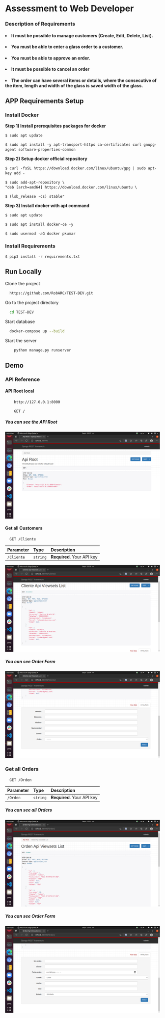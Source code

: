 # Assessment to Web Developer

### Description of Requirements

#### <li>It must be possible to manage customers (Create, Edit, Delete, List).</li>
#### <li>You must be able to enter a glass order to a customer.</li>
#### <li>You must be able to approve an order.</li>
#### <li>It must be possible to cancel an order</li>
#### <li>The order can have several items or details, where the consecutive of the item, length and width of the glass is saved width of the glass.</li>


## APP Requirements Setup

### Install Docker

<b>Step 1) Install prerequisites packages for docker</b>
```
$ sudo apt update
```
```
$ sudo apt install -y apt-transport-https ca-certificates curl gnupg-agent software-properties-common
```
<b>Step 2) Setup docker official repository</b>
```
$ curl -fsSL https://download.docker.com/linux/ubuntu/gpg | sudo apt-key add -
```
```
$ sudo add-apt-repository \
"deb [arch=amd64] https://download.docker.com/linux/ubuntu \
```
```
$ (lsb_release -cs) stable"
```
<b>Step 3) Install docker with apt command</b>
```
$ sudo apt update
```
```
$ sudo apt install docker-ce -y
```
```
$ sudo usermod -aG docker pkumar
```

### Install Requirements

```
$ pip3 install -r requirements.txt
```

## Run Locally

Clone the project

```bash
  https://github.com/RobARC/TEST-DEV.git
```

Go to the project directory

```bash
  cd TEST-DEV
```

Start database

```bash
  docker-compose up --build
```

Start the server

```bash
    python manage.py runserver
```
## Demo

### API Reference

#### API Root local

```
    http://127.0.0.1:8000
```
```
    GET /
```
##### You can see the API Root
<img src="./images/demo1.png"/>

#### Get all Customers

```http
  GET /Cliente
```

| Parameter | Type     | Description                |
| :-------- | :------- | :------------------------- |
| `/Cliente` | `string` | **Required**. Your API key |

<img src="./images/demo2.png"/>

##### You can see Order Form
<img src="./images/demo5.png"/>

### Get all Orders

```http
  GET /Orden
```

| Parameter | Type     | Description                |
| :-------- | :------- | :------------------------- |
| `/Orden` | `string` | **Required**. Your API key |

##### You can see all Orders
<img src="./images/demo3.png"/>

##### You can see Order Form
<img src="./images/demo4.png"/>



